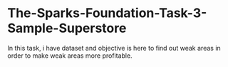 # The-Sparks-Foundation-Task-3-Sample-Superstore
In this task, i have dataset and objective is here to find out weak areas in order to make weak areas more profitable.
